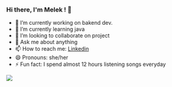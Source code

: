 ### Hi there, I'm Melek !  👋

- 🔭 I’m currently working on bakend dev.
- 🌱 I’m currently learning java
- 👯 I’m looking to collaborate on project
- 💬 Ask me about anything
- 📫 How to reach me: [Linkedin](https://www.linkedin.com/in/melekturudi/)
- 😄 Pronouns: she/her
- ⚡ Fun fact: I spend almost 12 hours listening songs everyday
 <img src="https://github-readme-stats.vercel.app/api?username=melekturudi&theme=dark&show_icons=true/">
